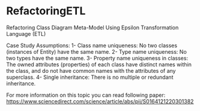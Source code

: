 # RefactoringETL
Refactoring Class Diagram Meta-Model Using Epsilon Transformation Language (ETL)

Case Study Assumptions:
  1- Class name uniqueness: No two classes (instances of Entity) have the same name.
  2- Type name uniqueness: No two types have the same name.
  3- Property name uniqueness in classes: The owned attributes (properties) of each class have distinct names within the class, and do not have common names with the attributes of any superclass.
  4- Single inheritance: There is no multiple or redundant inheritance.
 
 For more information on this topic you can read following paper:
 https://www.sciencedirect.com/science/article/abs/pii/S0164121220301382
